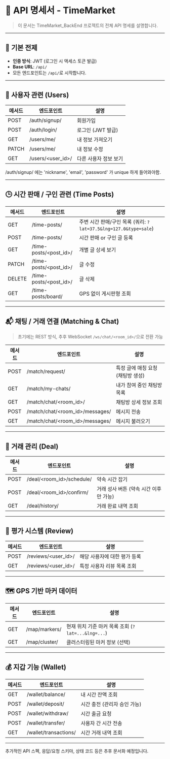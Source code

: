 # 📄 API 명세서 - TimeMarket

> 이 문서는 TimeMarket\_BackEnd 프로젝트의 전체 API 명세를 설명합니다.

---

## 🔧 기본 전제

* **인증 방식**: JWT (로그인 시 액세스 토큰 발급)
* **Base URL**: `/api/`
* 모든 엔드포인트는 `/api/`로 시작합니다.

---

## 📍 사용자 관련 (Users)

| 메서드   | 엔드포인트               | 설명           |
| ----- | ------------------- | ------------ |
| POST  | /auth/signup/       | 회원가입         |
| POST  | /auth/login/        | 로그인 (JWT 발급) |
| GET   | /users/me/          | 내 정보 가져오기    |
| PATCH | /users/me/          | 내 정보 수정      |
| GET   | /users/\<user\_id>/ | 다른 사용자 정보 보기 |

/auth/signup/ 에는 'nickname', 'email', 'password' 가 unique 하게 들어와야함.

---

## 🕒 시간 판매 / 구인 관련 (Time Posts)

| 메서드    | 엔드포인트                    | 설명                                                   |
| ------ | ------------------------ | ---------------------------------------------------- |
| GET    | /time-posts/             | 주변 시간 판매/구인 목록 (쿼리: `?lat=37.5&lng=127.0&type=sale`) |
| POST   | /time-posts/             | 시간 판매 or 구인 글 등록                                     |
| GET    | /time-posts/\<post\_id>/ | 개별 글 상세 보기                                           |
| PATCH  | /time-posts/\<post\_id>/ | 글 수정                                                 |
| DELETE | /time-posts/\<post\_id>/ | 글 삭제                                                 |
| GET    | /time-posts/board/       | GPS 없이 게시판형 조회                                       |

---

## 📬 채팅 / 거래 연결 (Matching & Chat)

> 초기에는 REST 방식, 추후 WebSocket `/ws/chat/<room_id>/`으로 전환 가능

| 메서드  | 엔드포인트                             | 설명                   |
| ---- | --------------------------------- | -------------------- |
| POST | /match/request/                   | 특정 글에 매칭 요청 (채팅방 생성) |
| GET  | /match/my-chats/                  | 내가 참여 중인 채팅방 목록      |
| GET  | /match/chat/\<room\_id>/          | 채팅방 상세 정보 조회         |
| POST | /match/chat/\<room\_id>/messages/ | 메시지 전송               |
| GET  | /match/chat/\<room\_id>/messages/ | 메시지 불러오기             |

---

## 📅 거래 관리 (Deal)

| 메서드  | 엔드포인트                       | 설명                      |
| ---- | --------------------------- | ----------------------- |
| POST | /deal/\<room\_id>/schedule/ | 약속 시간 잡기                |
| POST | /deal/\<room\_id>/confirm/  | 거래 성사 버튼 (약속 시간 이후만 가능) |
| GET  | /deal/history/              | 거래 완료 내역 조회             |

---

## 🌟 평가 시스템 (Review)

| 메서드  | 엔드포인트                 | 설명               |
| ---- | --------------------- | ---------------- |
| POST | /reviews/\<user\_id>/ | 해당 사용자에 대한 평가 등록 |
| GET  | /reviews/\<user\_id>/ | 특정 사용자 리뷰 목록 조회  |

---

## 🗺️ GPS 기반 마커 데이터

| 메서드 | 엔드포인트         | 설명                                     |
| --- | ------------- | -------------------------------------- |
| GET | /map/markers/ | 현재 위치 기준 마커 목록 조회 (`?lat=...&lng=...`) |
| GET | /map/cluster/ | 클러스터링된 마커 정보 (선택)                      |

---

## 💰 지갑 기능 (Wallet)

| 메서드  | 엔드포인트                 | 설명                |
| ---- | --------------------- | ----------------- |
| GET  | /wallet/balance/      | 내 시간 잔액 조회        |
| POST | /wallet/deposit/      | 시간 충전 (관리자 승인 가능) |
| POST | /wallet/withdraw/     | 시간 출금 요청          |
| POST | /wallet/transfer/     | 사용자 간 시간 전송       |
| GET  | /wallet/transactions/ | 시간 거래 내역 조회       |

---

추가적인 API 스펙, 응답/요청 스키마, 상태 코드 등은 추후 문서화 예정입니다.
